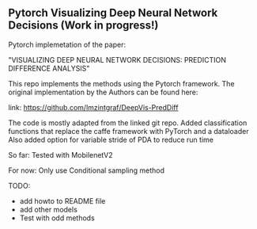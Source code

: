 ## Pytorch Visualizing Deep Neural Network Decisions (Work in progress!)

Pytorch implemetation of the paper:

"VISUALIZING DEEP NEURAL NETWORK DECISIONS:
PREDICTION DIFFERENCE ANALYSIS"

This repo implements the methods using the Pytorch framework. 
The original implementation by the Authors can be found here:

link: https://github.com/lmzintgraf/DeepVis-PredDiff

The code is mostly adapted from the linked git repo.
Added classification functions that replace the caffe framework with PyTorch and a dataloader 
Also added option for variable stride of PDA to reduce run time

So far:
Tested with MobilenetV2

For now: Only use Conditional sampling method


TODO:
- add howto to README file
- add other models
- Test with odd methods
